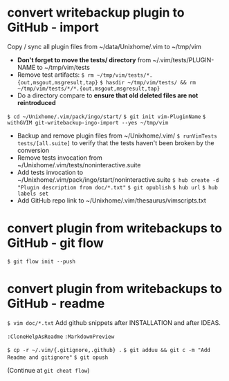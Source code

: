 # convert writebackup plugin to GitHub - import

Copy / sync all plugin files from ~/data/Unixhome/.vim to ~/tmp/vim
- **Don't forget to move the tests/ directory** from ~/.vim/tests/PLUGIN-NAME to ~/tmp/vim/tests
- Remove test artifacts:
`$ rm ~/tmp/vim/tests/*.{out,msgout,msgresult,tap}`
`$ hasdir ~/tmp/vim/tests/ && rm ~/tmp/vim/tests/*/*.{out,msgout,msgresult,tap}`
- Do a directory compare to **ensure that old deleted files are not reintroduced**

`$ cd ~/Unixhome/.vim/pack/ingo/start/`
`$ git init vim-PluginName`
`$ withGVIM git-writebackup-ingo-import --yes ~/tmp/vim`
- Backup and remove plugin files from ~/Unixhome/.vim/
`$ runVimTests tests/[all.suite]` to verify that the tests haven't been broken by the conversion
- Remove tests invocation from ~/Unixhome/.vim/tests/noninteractive.suite
- Add tests invocation to ~/Unixhome/.vim/pack/ingo/start/noninteractive.suite
`$ hub create -d "Plugin description from doc/*.txt"`
`$ git opublish`
`$ hub url`
`$ hub labels set`
- Add GitHub repo link to ~/Unixhome/.vim/thesaurus/vimscripts.txt

# convert plugin from writebackups to GitHub - git flow

`$ git flow init --push`

# convert plugin from writebackups to GitHub - readme

`$ vim doc/*.txt`
Add github snippets after INSTALLATION and after IDEAS.

`:CloneHelpAsReadme`
`:MarkdownPreview`

`$ cp -r ~/.vim/{.gitignore,.github} .`
`$ git adduu && git c -m "Add Readme and gitignore"`
`$ git opush`

(Continue at `git cheat flow`)
